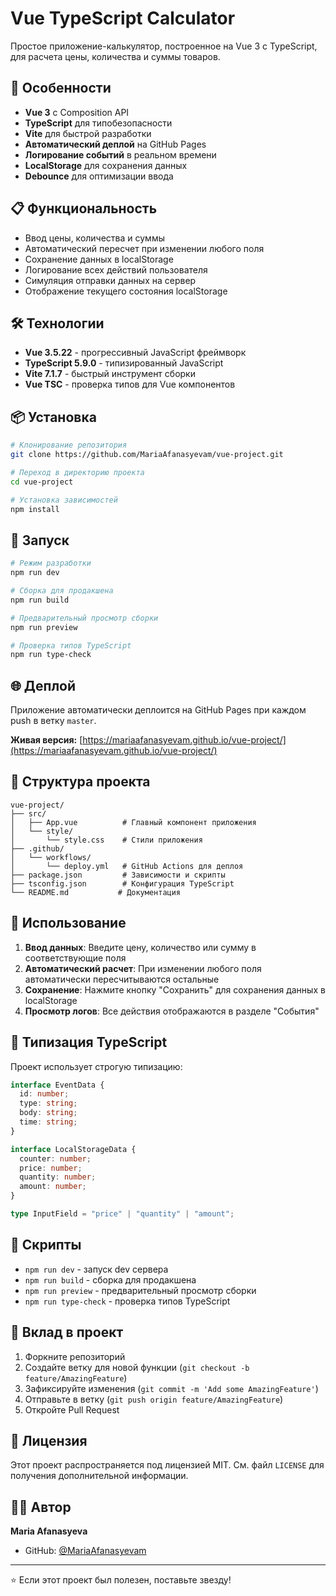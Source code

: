 # Vue TypeScript Calculator

Простое приложение-калькулятор, построенное на Vue 3 с TypeScript, для расчета цены, количества и суммы товаров.

## 🚀 Особенности

- **Vue 3** с Composition API
- **TypeScript** для типобезопасности
- **Vite** для быстрой разработки
- **Автоматический деплой** на GitHub Pages
- **Логирование событий** в реальном времени
- **LocalStorage** для сохранения данных
- **Debounce** для оптимизации ввода

## 📋 Функциональность

- Ввод цены, количества и суммы
- Автоматический пересчет при изменении любого поля
- Сохранение данных в localStorage
- Логирование всех действий пользователя
- Симуляция отправки данных на сервер
- Отображение текущего состояния localStorage

## 🛠 Технологии

- **Vue 3.5.22** - прогрессивный JavaScript фреймворк
- **TypeScript 5.9.0** - типизированный JavaScript
- **Vite 7.1.7** - быстрый инструмент сборки
- **Vue TSC** - проверка типов для Vue компонентов

## 📦 Установка

```bash
# Клонирование репозитория
git clone https://github.com/MariaAfanasyevam/vue-project.git

# Переход в директорию проекта
cd vue-project

# Установка зависимостей
npm install
```

## 🚀 Запуск

```bash
# Режим разработки
npm run dev

# Сборка для продакшена
npm run build

# Предварительный просмотр сборки
npm run preview

# Проверка типов TypeScript
npm run type-check
```

## 🌐 Деплой

Приложение автоматически деплоится на GitHub Pages при каждом push в ветку `master`.

**Живая версия:** [https://mariaafanasyevam.github.io/vue-project/](https://mariaafanasyevam.github.io/vue-project/)

## 📁 Структура проекта

```
vue-project/
├── src/
│   ├── App.vue          # Главный компонент приложения
│   └── style/
│       └── style.css    # Стили приложения
├── .github/
│   └── workflows/
│       └── deploy.yml   # GitHub Actions для деплоя
├── package.json         # Зависимости и скрипты
├── tsconfig.json        # Конфигурация TypeScript
└── README.md           # Документация
```

## 🎯 Использование

1. **Ввод данных**: Введите цену, количество или сумму в соответствующие поля
2. **Автоматический расчет**: При изменении любого поля автоматически пересчитываются остальные
3. **Сохранение**: Нажмите кнопку "Сохранить" для сохранения данных в localStorage
4. **Просмотр логов**: Все действия отображаются в разделе "События"

## 🔧 Типизация TypeScript

Проект использует строгую типизацию:

```typescript
interface EventData {
  id: number;
  type: string;
  body: string;
  time: string;
}

interface LocalStorageData {
  counter: number;
  price: number;
  quantity: number;
  amount: number;
}

type InputField = "price" | "quantity" | "amount";
```

## 📝 Скрипты

- `npm run dev` - запуск dev сервера
- `npm run build` - сборка для продакшена
- `npm run preview` - предварительный просмотр сборки
- `npm run type-check` - проверка типов TypeScript

## 🤝 Вклад в проект

1. Форкните репозиторий
2. Создайте ветку для новой функции (`git checkout -b feature/AmazingFeature`)
3. Зафиксируйте изменения (`git commit -m 'Add some AmazingFeature'`)
4. Отправьте в ветку (`git push origin feature/AmazingFeature`)
5. Откройте Pull Request

## 📄 Лицензия

Этот проект распространяется под лицензией MIT. См. файл `LICENSE` для получения дополнительной информации.

## 👨‍💻 Автор

**Maria Afanasyeva**
- GitHub: [@MariaAfanasyevam](https://github.com/MariaAfanasyevam)

---

⭐ Если этот проект был полезен, поставьте звезду!